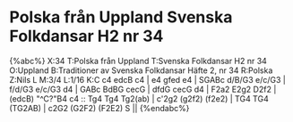 # Polska från Uppland Svenska Folkdansar H2 nr 34

{%abc%}
X:34
T:Polska från Uppland
T:Svenska Folkdansar H2 nr 34
O:Uppland
B:Traditioner av Svenska Folkdansar Häfte 2, nr 34
R:Polska
Z:Nils L
M:3/4
L:1/16
K:C
c4 edcB c4 | e4 gfed e4 | SGABc d/B/G3 e/c/G3 | f/d/G3 e/c/G3 d4 |
GABc BdBG cecG | dfdG cecG d4 | F2a2 E2g2 D2f2 | (edcB) "^C?"B4 c4 ::
Tg4 Tg4 Tg2(ab) | c'2g2 (g2f2) (f2e2) | TG4 TG4 (TG2AB) | c2G2 (G2F2) (F2E2) S ||
{%endabc%}
